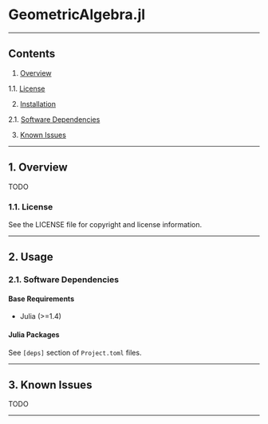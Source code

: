 GeometricAlgebra.jl
===================

------------------------------------------------------------------------------

Contents
--------

1. [Overview][#1]

  1.1. [License][#1]

2. [Installation][#2]

  2.1. [Software Dependencies][#2.1]

3. [Known Issues][#3]

------------------------------------------------------------------------------

## 1. Overview

TODO

### 1.1. License

See the LICENSE file for copyright and license information.

------------------------------------------------------------------------------

## 2. Usage

### 2.1. Software Dependencies

#### Base Requirements

* Julia (>=1.4)

#### Julia Packages ####

See `[deps]` section of `Project.toml` files.

------------------------------------------------------------------------------

## 3. Known Issues

TODO

------------------------------------------------------------------------------

[-----------------------------INTERNAL LINKS-----------------------------]: #

[#1]: #1-overview
[#1.1]: #11-license

[#2]: #2-installation
[#2.1]: #21-software-dependencies

[#3]: #3-known-issues
